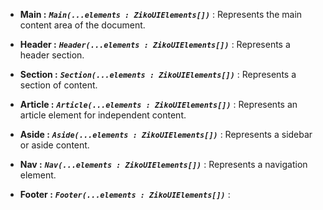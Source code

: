 - **Main :**
  ***`Main(...elements : ZikoUIElements[])`*** : 
  Represents the main content area of the document.

- **Header :**
  ***`Header(...elements : ZikoUIElements[])`*** : Represents a header section.

- **Section :**
  ***`Section(...elements : ZikoUIElements[])`*** : Represents a section of content.

- **Article :**
  ***`Article(...elements : ZikoUIElements[])`*** : Represents an article element for independent content.

- **Aside :**
  ***`Aside(...elements : ZikoUIElements[])`*** : Represents a sidebar or aside content.

- **Nav :**
  ***`Nav(...elements : ZikoUIElements[])`*** : Represents a navigation element.
  
- **Footer :**
  ***`Footer(...elements : ZikoUIElements[])`*** :